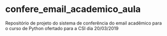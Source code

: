 # confere_email_academico_aula
Repositório de projeto do sistema de conferência do email acadêmico para o curso de Python ofertado para a CSI dia 20/03/2019
